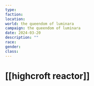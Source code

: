 ```yaml
---
type: 
faction: 
location: 
world: the queendom of luminara
campaign: the queendom of luminara
date: 2024-03-20
description: ""
race: 
gender: 
class: 
---
```

# [[highcroft reactor]]

